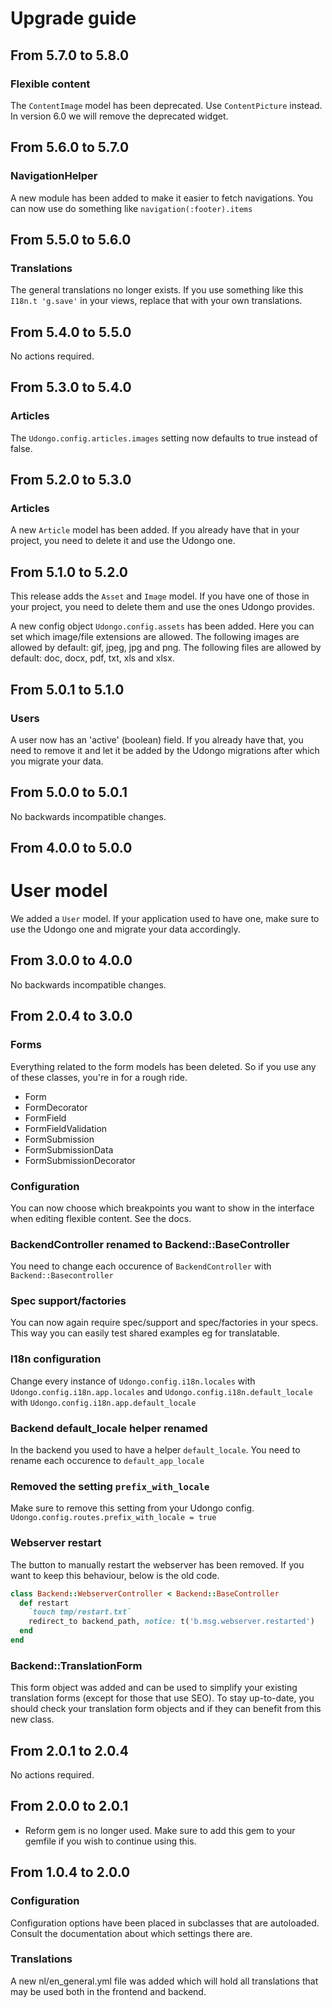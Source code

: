 # Upgrade guide
## From 5.7.0 to 5.8.0
### Flexible content
The ```ContentImage``` model has been deprecated. Use ```ContentPicture```
instead. In version 6.0 we will remove the deprecated widget.

## From 5.6.0 to 5.7.0
### NavigationHelper
A new module has been added to make it easier to fetch navigations. You can now
use do something like ```navigation(:footer).items```

## From 5.5.0 to 5.6.0
### Translations
The general translations no longer exists. If you use something like this
```I18n.t 'g.save'``` in your views, replace that with your own translations.

## From 5.4.0 to 5.5.0
No actions required.

## From 5.3.0 to 5.4.0
### Articles
The ```Udongo.config.articles.images``` setting now defaults to true instead of
false.

## From 5.2.0 to 5.3.0
### Articles
A new ```Article``` model has been added. If you already have that in your project,
you need to delete it and use the Udongo one.

## From 5.1.0 to 5.2.0
This release adds the ```Asset``` and ```Image``` model. If you have one of 
those in your project, you need to delete them and use the ones Udongo provides.

A new config object ```Udongo.config.assets``` has been added. Here you can set
which image/file extensions are allowed.
The following images are allowed by default: gif, jpeg, jpg and png.
The following files are allowed by default: doc, docx, pdf, txt, xls and xlsx.

## From 5.0.1 to 5.1.0
### Users
A user now has an 'active' (boolean) field. If you already have that, you need
to remove it and let it be added by the Udongo migrations after which you
migrate your data.

## From 5.0.0 to 5.0.1
No backwards incompatible changes.

## From 4.0.0 to 5.0.0
# User model
We added a ```User``` model. If your application used to have one, make sure to
use the Udongo one and migrate your data accordingly.

## From 3.0.0 to 4.0.0
No backwards incompatible changes.

## From 2.0.4 to 3.0.0
### Forms
Everything related to the form models has been deleted. So if you use any of 
these classes, you're in for a rough ride.
* Form
* FormDecorator
* FormField
* FormFieldValidation
* FormSubmission
* FormSubmissionData
* FormSubmissionDecorator

### Configuration
You can now choose which breakpoints you want to show in the interface when 
editing flexible content. See the docs.

### BackendController renamed to Backend::BaseController
You need to change each occurence of ```BackendController``` with ```Backend::Basecontroller```

### Spec support/factories
You can now again require spec/support and spec/factories in your specs. This
way you can easily test shared examples eg for translatable.

### I18n configuration
Change every instance of ```Udongo.config.i18n.locales``` with
```Udongo.config.i18n.app.locales``` and ```Udongo.config.i18n.default_locale```
with ```Udongo.config.i18n.app.default_locale```

### Backend default_locale helper renamed
In the backend you used to have a helper ```default_locale```. You need to 
rename each occurence to ```default_app_locale```

### Removed the setting `prefix_with_locale`
Make sure to remove this setting from your Udongo config.
```Udongo.config.routes.prefix_with_locale = true```

### Webserver restart
The button to manually restart the webserver has been removed. If you want to
keep this behaviour, below is the old code.

```ruby
class Backend::WebserverController < Backend::BaseController
  def restart
    `touch tmp/restart.txt`
    redirect_to backend_path, notice: t('b.msg.webserver.restarted')
  end
end
```

### Backend::TranslationForm
This form object was added and can be used to simplify your existing translation
forms (except for those that use SEO). To stay up-to-date, you should check your
translation form objects and if they can benefit from this new class.

## From 2.0.1 to 2.0.4
No actions required.

## From 2.0.0 to 2.0.1
* Reform gem is no longer used. Make sure to add this gem to your gemfile if you
wish to continue using this.

## From 1.0.4 to 2.0.0
### Configuration
Configuration options have been placed in subclasses that are autoloaded. Consult
the documentation about which settings there are.

### Translations
A new nl/en_general.yml file was added which will hold all translations that may
be used both in the frontend and backend.
